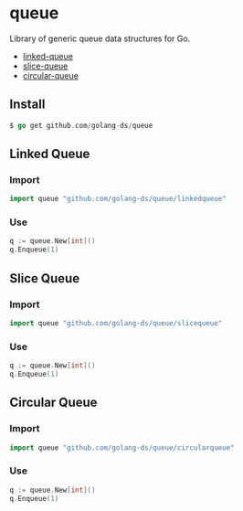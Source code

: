 # queue

Library of generic queue data structures for Go.

* [linked-queue](./linkedqueue/)
* [slice-queue](./slicequeue/)
* [circular-queue](./circularqueue/)
  
## Install

```Go
$ go get github.com/golang-ds/queue
```

## Linked Queue

### Import

```Go
import queue "github.com/golang-ds/queue/linkedqueue"
```

### Use

```Go
q := queue.New[int]()
q.Enqueue(1)
```

## Slice Queue

### Import

```Go
import queue "github.com/golang-ds/queue/slicequeue"
```

### Use

```Go
q := queue.New[int]()
q.Enqueue(1)
```

## Circular Queue

### Import

```Go
import queue "github.com/golang-ds/queue/circularqueue"
```

### Use

```Go
q := queue.New[int]()
q.Enqueue(1)
```

